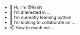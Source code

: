 - 👋 Hi, I’m @RxnN
- 👀 I’m interested in ...
- 🌱 I’m currently learning python
- 💞️ I’m looking to collaborate on ...
- 📫 How to reach me ...

<!---
RxnN/RxnN is a ✨ special ✨ repository because its `README.md` (this file) appears on your GitHub profile.
You can click the Preview link to take a look at your changes.
--->
